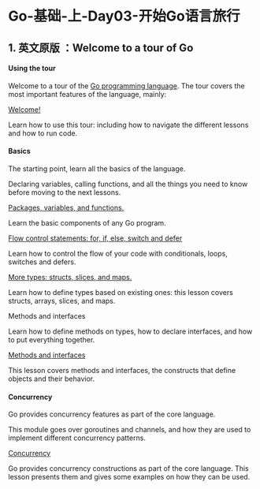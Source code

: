 # Go-基础-上-Day03-开始Go语言旅行

## 1. 英文原版 ：Welcome to a tour of Go

#### Using the tour

Welcome to a tour of the [Go programming language](https://golang.org/). The tour covers the most important features of the language, mainly:

[Welcome!](http://127.0.0.1:3999/welcome)

Learn how to use this tour: including how to navigate the different lessons and how to run code.

#### Basics

The starting point, learn all the basics of the language.

Declaring variables, calling functions, and all the things you need to know before moving to the next lessons.

[Packages, variables, and functions.](http://127.0.0.1:3999/basics)

Learn the basic components of any Go program.

[Flow control statements: for, if, else, switch and defer](http://127.0.0.1:3999/flowcontrol)

Learn how to control the flow of your code with conditionals, loops, switches and defers.

[More types: structs, slices, and maps.](http://127.0.0.1:3999/moretypes)

Learn how to define types based on existing ones: this lesson covers structs, arrays, slices, and maps.

Methods and interfaces

Learn how to define methods on types, how to declare interfaces, and how to put everything together.

[Methods and interfaces](http://127.0.0.1:3999/methods)

This lesson covers methods and interfaces, the constructs that define objects and their behavior.

#### Concurrency

Go provides concurrency features as part of the core language.

This module goes over goroutines and channels, and how they are used to implement different concurrency patterns.

[Concurrency](http://127.0.0.1:3999/concurrency)

Go provides concurrency constructions as part of the core language. This lesson presents them and gives some examples on how they can be used.